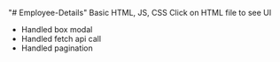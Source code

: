 "# Employee-Details" 
Basic HTML, JS, CSS
Click on HTML file to see UI
- Handled box modal
- Handled fetch api call
- Handled pagination
